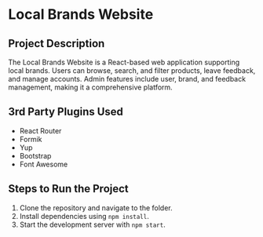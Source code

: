 # Local Brands Website

## Project Description
The Local Brands Website is a React-based web application supporting local brands. Users can browse, search, and filter products, leave feedback, and manage accounts. Admin features include user, brand, and feedback management, making it a comprehensive platform.

## 3rd Party Plugins Used
- React Router
- Formik
- Yup
- Bootstrap
- Font Awesome

## Steps to Run the Project
1. Clone the repository and navigate to the folder.
2. Install dependencies using `npm install`.
3. Start the development server with `npm start`.
